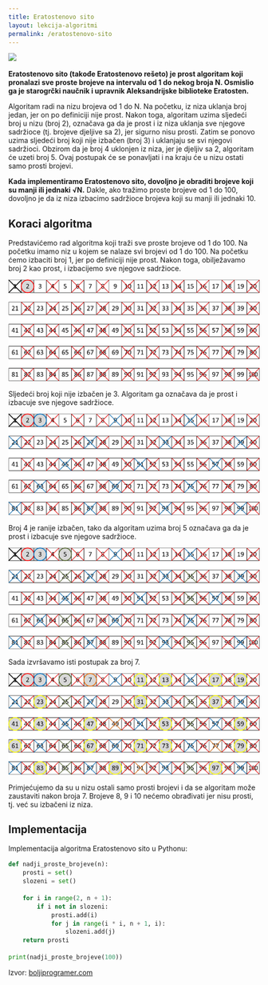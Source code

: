 ```yaml
---
title: Eratostenovo sito
layout: lekcija-algoritmi
permalink: /eratostenovo-sito
---
```


![](https://upload.wikimedia.org/wikipedia/commons/8/8c/New_Animation_Sieve_of_Eratosthenes.gif)

**Eratostenovo sito (takođe Eratostenovo rešeto) je prost algoritam koji pronalazi sve proste brojeve na intervalu od 1 do nekog broja N. Osmislio ga je starogrčki naučnik i upravnik Aleksandrijske biblioteke Eratosten.**

Algoritam radi na nizu brojeva od 1 do N. Na početku, iz niza uklanja broj jedan, jer on po definiciji nije prost. Nakon toga, algoritam uzima sljedeći broj u nizu (broj 2), označava ga da je prost i iz niza uklanja sve njegove sadržioce (tj. brojeve djeljive sa 2), jer sigurno nisu prosti. Zatim se ponovo uzima sljedeći broj koji nije izbačen (broj 3) i uklanjaju se svi njegovi sadržioci. Obzirom da je broj 4 uklonjen iz niza, jer je djeljiv sa 2, algoritam će uzeti broj 5. Ovaj postupak će se ponavljati i na kraju će u nizu ostati samo prosti brojevi.

**Kada implementiramo Eratostenovo sito, dovoljno je obraditi brojeve koji su manji ili jednaki √N.** Dakle, ako tražimo proste brojeve od 1 do 100, dovoljno je da iz niza izbacimo sadržioce brojeva koji su manji ili jednaki 10.

## Koraci algoritma

Predstavićemo rad algoritma koji traži sve proste brojeve od 1 do 100. Na početku imamo niz u kojem se nalaze svi brojevi od 1 do 100. Na početku ćemo izbaciti broj 1, jer po definiciji nije prost. Nakon toga, obilježavamo broj 2 kao prost, i izbacijemo sve njegove sadržioce.

![](images/koncepti/algoritmi/eratosten-01.png)

Sljedeći broj koji nije izbačen je 3. Algoritam ga označava da je prost i izbacuje sve njegove sadržioce.

![](images/koncepti/algoritmi/eratosten-02.png)

Broj 4 je ranije izbačen, tako da algoritam uzima broj 5 označava ga da je prost i izbacuje sve njegove sadržioce.

![](images/koncepti/algoritmi/eratosten-03.png)

Sada izvršavamo isti postupak za broj 7.

![](images/koncepti/algoritmi/eratosten-04.png)

Primjećujemo da su u nizu ostali samo prosti brojevi i da se algoritam može zaustaviti nakon broja 7. Brojeve 8, 9 i 10 nećemo obrađivati jer nisu prosti, tj. već su izbačeni iz niza.

## Implementacija

Implementacija algoritma Eratostenovo sito u Pythonu:

```python
def nadji_proste_brojeve(n):
    prosti = set()
    slozeni = set()

    for i in range(2, n + 1):
        if i not in slozeni:
            prosti.add(i)
            for j in range(i * i, n + 1, i):
                slozeni.add(j)
    return prosti

print(nadji_proste_brojeve(100))
```

Izvor: [boljiprogramer.com](http://boljiprogramer.com/napredno-programiranje/matematicki-algoritmi/eratostenovo-sito/)
